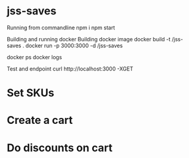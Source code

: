 # jss-saves

Running from commandline
npm i
npm start

Building and running docker
Building docker image
docker build -t <username>/jss-saves .
docker run -p 3000:3000 -d <username>/jss-saves

docker ps
docker logs <container id>

Test and endpoint
curl http://localhost:3000 -XGET

# Set SKUs
# Create a cart
# Do discounts on cart